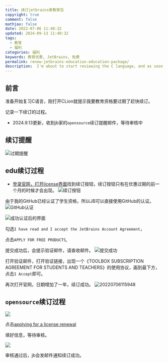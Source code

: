 ```yaml
---
title: 续订jetbrains家教育包
copyright: true
comment: false
mathjax: false
date: 2022-07-06 11:40:32
updated: 2024-09-13 11:40:32
tags:
  - 教育
  - 福利
categories: 福利
keywords: 教育优惠, JetBrains, 免费
permalink: renew-jetbrains-education-education-package/
description:  I'm about to start reviewing the C language, and as soon as I open C Lion, I am prompted that my education qualification is about to expire. Hurry up and renew it. Document the renewal process.
---
```

## 前言

准备开始复习C语言，刚打开CLion就提示我要教育资格要过期了赶快续订。

记录一下续订的过程。

- 2024.9.13更新，收到jb家的`opensource`续订提醒邮件，等待审核中

<!-- more -->
## 续订提醒

![过期提醒](https://cdn.zyha.cn/blog/20220706114250.png?x-oss-process=style/blog)

## edu续订过程

- [登录官网，打开license界面](https://account.jetbrains.com/licenses)找到续订按钮，续订按钮只有在优惠过期的前一个月的时候才会出现。
![续订按钮](https://cdn.zyha.cn/blog/20220706114800.png?x-oss-process=style/blog)

由于我的GitHub已经认证了学生资格，所以JB可以直接使用GitHub的认证。
![GitHub认证](https://cdn.zyha.cn/blog/20220706115100.png?x-oss-process=style/blog)

![成功认证后的界面](https://cdn.zyha.cn/blog/20220706115217.png?x-oss-process=style/blog)

勾选`I have read and I accept the JetBrains Account Agreement`，

点击`APPLY FOR FREE PRODUCTS`,

提交成功后，会提示验证邮件，请查收邮件。
![提交成功](https://cdn.zyha.cn/blog/20220706115517.png?x-oss-process=style/blog)

打开验证邮件，打开验证链接，出现一个《TOOLBOX SUBSCRIPTION AGREEMENT FOR STUDENTS AND TEACHERS》的使用协议，画到最下方，点击`I Accept`即可。

再次打开官网，日期增加了一年，续订成功。
![20220706115948](https://cdn.zyha.cn/blog/20220706115948.png?x-oss-process=style/blog)

## `opensource`续订过程

![](https://img1.tucang.cc/api/image/show/d0cffd0362d9f44af825c795accc1140)

点击[applying for a license renewal](https://www.jetbrains.com/shop/eform/opensource)

填好信息，等待审核。

![](https://img1.tucang.cc/api/image/show/1b09ac9172c6f1d76418c96c3eb4ad86)

审核通过后，jb会发邮件通知续订成功。
